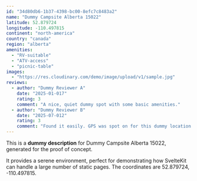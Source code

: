```yaml
---
id: "34d80db6-1b37-4398-bc00-8efc7c8483a2"
name: "Dummy Campsite Alberta 15022"
latitude: 52.879724
longitude: -110.497815
continent: "north-america"
country: "canada"
region: "alberta"
amenities:
  - "RV-suitable"
  - "ATV-access"
  - "picnic-table"
images:
  - "https://res.cloudinary.com/demo/image/upload/v1/sample.jpg"
reviews:
  - author: "Dummy Reviewer A"
    date: "2025-01-017"
    rating: 3
    comment: "A nice, quiet dummy spot with some basic amenities."
  - author: "Dummy Reviewer B"
    date: "2025-07-012"
    rating: 3
    comment: "Found it easily. GPS was spot on for this dummy location."
---
```


This is a **dummy description** for Dummy Campsite Alberta 15022, generated for the proof of concept.

It provides a serene environment, perfect for demonstrating how SvelteKit can handle a large number of static pages. The coordinates are 52.879724, -110.497815.
